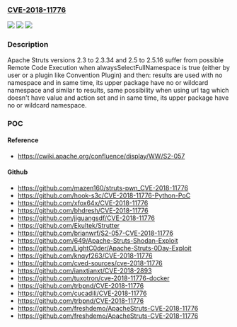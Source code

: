 ### [CVE-2018-11776](https://cve.mitre.org/cgi-bin/cvename.cgi?name=CVE-2018-11776)
![](https://img.shields.io/static/v1?label=Product&message=Apache%20Struts&color=blue)
![](https://img.shields.io/static/v1?label=Version&message=n%2Fa&color=blue)
![](https://img.shields.io/static/v1?label=Vulnerability&message=Remote%20Code%20Execution&color=brighgreen)

### Description

Apache Struts versions 2.3 to 2.3.34 and 2.5 to 2.5.16 suffer from possible Remote Code Execution when alwaysSelectFullNamespace is true (either by user or a plugin like Convention Plugin) and then: results are used with no namespace and in same time, its upper package have no or wildcard namespace and similar to results, same possibility when using url tag which doesn't have value and action set and in same time, its upper package have no or wildcard namespace.

### POC

#### Reference
- https://cwiki.apache.org/confluence/display/WW/S2-057

#### Github
- https://github.com/mazen160/struts-pwn_CVE-2018-11776
- https://github.com/hook-s3c/CVE-2018-11776-Python-PoC
- https://github.com/xfox64x/CVE-2018-11776
- https://github.com/bhdresh/CVE-2018-11776
- https://github.com/jiguangsdf/CVE-2018-11776
- https://github.com/Ekultek/Strutter
- https://github.com/brianwrf/S2-057-CVE-2018-11776
- https://github.com/649/Apache-Struts-Shodan-Exploit
- https://github.com/LightC0der/Apache-Struts-0Day-Exploit
- https://github.com/knqyf263/CVE-2018-11776
- https://github.com/cved-sources/cve-2018-11776
- https://github.com/ianxtianxt/CVE-2018-2893
- https://github.com/tuxotron/cve-2018-11776-docker
- https://github.com/trbpnd/CVE-2018-11776
- https://github.com/cucadili/CVE-2018-11776
- https://github.com/trbpnd/CVE-2018-11776
- https://github.com/freshdemo/ApacheStruts-CVE-2018-11776
- https://github.com/freshdemo/ApacheStruts-CVE-2018-11776

